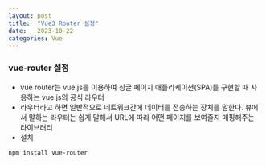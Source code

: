 ```yaml
---
layout: post
title:  "Vue3 Router 설정"
date:   2023-10-22
categories: Vue
---
```


### vue-router 설정
- vue router는 vue.js를 이용하여 싱글 페이지 애플리케이션(SPA)를 구현할 때 사용하는 vue.js의 공식 라우터
- 라우터라고 하면 일반적으로 네트워크간에 데이터를 전송하는 장치를 말한다. 뷰에서 말하는 라우터는 쉽게 말해서 URL에 따라 어떤 페이지를 보여줄지 매핑해주는 라이브러리
- 설치
```shell
npm install vue-router
```